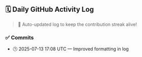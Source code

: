 ## 🗓️ Daily GitHub Activity Log

> 🤖 Auto-updated log to keep the contribution streak alive!

### ✅ Commits

- 🕒 2025-07-13 17:08 UTC — Improved formatting in log

